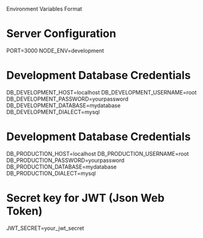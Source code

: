 Environment Variables Format

# Server Configuration

PORT=3000
NODE_ENV=development

# Development Database Credentials

DB_DEVELOPMENT_HOST=localhost
DB_DEVELOPMENT_USERNAME=root
DB_DEVELOPMENT_PASSWORD=yourpassword
DB_DEVELOPMENT_DATABASE=mydatabase
DB_DEVELOPMENT_DIALECT=mysql

# Development Database Credentials

DB_PRODUCTION_HOST=localhost
DB_PRODUCTION_USERNAME=root
DB_PRODUCTION_PASSWORD=yourpassword
DB_PRODUCTION_DATABASE=mydatabase
DB_PRODUCTION_DIALECT=mysql

# Secret key for JWT (Json Web Token)

JWT_SECRET=your_jwt_secret
